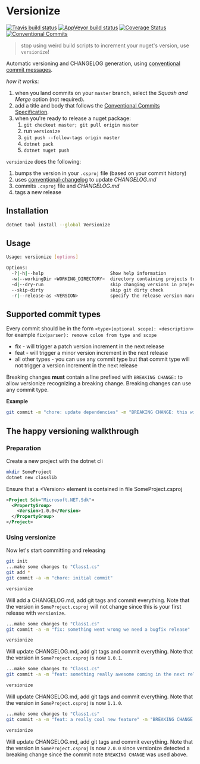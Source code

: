 # Versionize

[![Travis build status](https://travis-ci.org/saintedlama/versionize.svg?branch=master)](https://travis-ci.org/saintedlama/versionize)
[![AppVeyor build status](https://ci.appveyor.com/api/projects/status/r0rjv30llx7nhxl4?svg=true)](https://ci.appveyor.com/project/saintedlama/versionize)
[![Coverage Status](https://coveralls.io/repos/saintedlama/versionize/badge.svg?branch=)](https://coveralls.io/r/saintedlama/versionize?branch=master)
[![Conventional Commits](https://img.shields.io/badge/Conventional%20Commits-1.0.0-yellow.svg)](https://conventionalcommits.org)

> stop using weird build scripts to increment your nuget's version, use `versionize`!

Automatic versioning and CHANGELOG generation, using [conventional commit messages](https://conventionalcommits.org).

_how it works:_

1. when you land commits on your `master` branch, select the _Squash and Merge_ option (not required).
2. add a title and body that follows the [Conventional Commits Specification](https://conventionalcommits.org).
3. when you're ready to release a nuget package:
    1. `git checkout master; git pull origin master`
    2. run `versionize`
    3. `git push --follow-tags origin master`
    4. `dotnet pack`
    5. `dotnet nuget push`

`versionize` does the following:

1. bumps the version in your `.csproj` file (based on your commit history)
2. uses [conventional-changelog](https://github.com/conventional-changelog/conventional-changelog) to update _CHANGELOG.md_
3. commits `.csproj` file and _CHANGELOG.md_
4. tags a new release

## Installation

```bash
dotnet tool install --global Versionize
```

## Usage

```bash
Usage: versionize [options]

Options:
  -?|-h|--help                         Show help information
  -w|--workingDir <WORKING_DIRECTORY>  directory containing projects to version
  -d|--dry-run                         skip changing versions in projects, changelog generation and git commit
  --skip-dirty                         skip git dirty check
  -r|--release-as <VERSION>            specify the release version manually
```

## Supported commit types

Every commit should be in the form
`<type>[optional scope]: <description>`
for example
`fix(parser): remove colon from type and scope`

* fix - will trigger a patch version increment in the next release
* feat - will trigger a minor version increment in the next release
* all other types - you can use any commit type but that commit type will not trigger a version increment in the next release

Breaking changes **must** contain a line prefixed with `BREAKING CHANGE:` to allow versionize recognizing a breaking change. Breaking changes can use any commit type.

**Example**

```bash
git commit -m "chore: update dependencies" -m "BREAKING CHANGE: this will likely break the interface"
```

## The happy versioning walkthrough

### Preparation

Create a new project with the dotnet cli

```bash
mkdir SomeProject
dotnet new classlib
```

Ensure that a &lt;Version&gt; element is contained in file SomeProject.csproj

```xml
<Project Sdk="Microsoft.NET.Sdk">
  <PropertyGroup>
    <Version>1.0.0</Version>
  </PropertyGroup>
</Project>
```

### Using versionize

Now let's start committing and releasing

```bash
git init
...make some changes to "Class1.cs"
git add *
git commit -a -m "chore: initial commit"

versionize
```

Will add a CHANGELOG.md, add git tags and commit everything. Note that the version in `SomeProject.csproj` will not change since this is your first release with `versionize`.

```bash
...make some changes to "Class1.cs"
git commit -a -m "fix: something went wrong we need a bugfix release"

versionize
```

Will update CHANGELOG.md, add git tags and commit everything. Note that the version in `SomeProject.csproj` is now `1.0.1`.

```bash
...make some changes to "Class1.cs"
git commit -a -m "feat: something really awesome coming in the next release"

versionize
```

Will update CHANGELOG.md, add git tags and commit everything. Note that the version in `SomeProject.csproj` is now `1.1.0`.

```bash
...make some changes to "Class1.cs"
git commit -a -m "feat: a really cool new feature" -m "BREAKING CHANGE: the API will break. sorry"

versionize
```

Will update CHANGELOG.md, add git tags and commit everything. Note that the version in `SomeProject.csproj` is now `2.0.0` since
versionize detected a breaking change since the commit note `BREAKING CHANGE` was used above.
